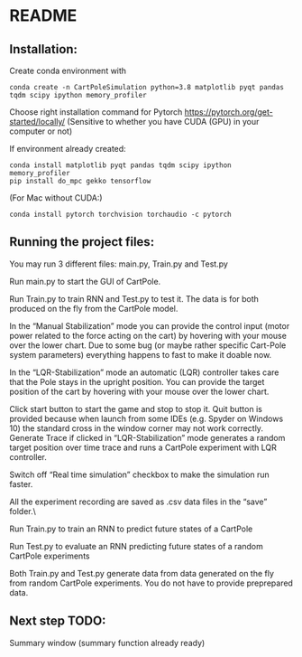 # README


## Installation:

Create conda environment with 

	conda create -n CartPoleSimulation python=3.8 matplotlib pyqt pandas tqdm scipy ipython memory_profiler


Choose right installation command for Pytorch
https://pytorch.org/get-started/locally/
(Sensitive to whether you have CUDA (GPU) in your computer or not)

If environment already created:

    conda install matplotlib pyqt pandas tqdm scipy ipython memory_profiler
    pip install do_mpc gekko tensorflow
 
(For Mac without CUDA:)

    conda install pytorch torchvision torchaudio -c pytorch


## Running the project files:

You may run 3 different files: main.py, Train.py and Test.py



Run main.py to start the GUI of CartPole.

Run Train.py to train RNN and Test.py to test it. The data is for both produced on the fly from the CartPole model.

In the “Manual Stabilization” mode you can provide the control input (motor power related to the force acting on the cart) by hovering with your mouse over the lower chart. Due to some bug (or maybe rather specific Cart-Pole system parameters) everything happens to fast to make it doable now.

In the “LQR-Stabilization” mode an automatic (LQR) controller takes care that the Pole stays in the upright position. You can provide the target position of the cart by hovering with your mouse over the lower chart.

Click start button to start the game and stop to stop it.
Quit button is provided because when launch from some IDEs (e.g. Spyder on Windows 10) the standard cross in the window corner may not work correctly.
Generate Trace if clicked in “LQR-Stabilization” mode generates a random target position over time trace and runs a CartPole experiment with LQR controller.

Switch off “Real time simulation” checkbox to make the simulation run faster.

All the experiment recording are saved as .csv data files in the “save” folder.\



Run Train.py to train an RNN to predict future states of a CartPole

Run Test.py to evaluate an RNN predicting future states of a random CartPole experiments

Both Train.py and Test.py generate data from data generated on the fly from random CartPole experiments. You do not have to provide preprepared data.


## Next step TODO:
Summary window (summary function already ready)
